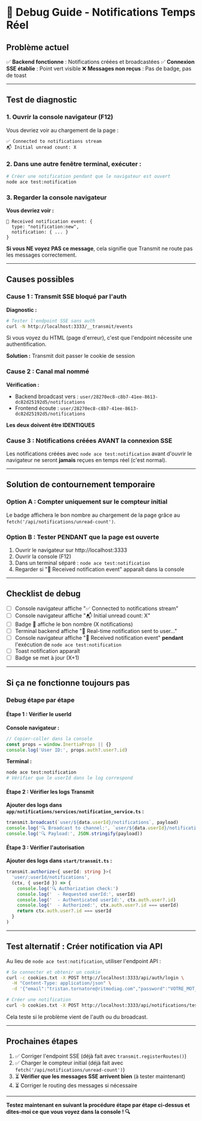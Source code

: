 # 🐛 Debug Guide - Notifications Temps Réel

## Problème actuel

✅ **Backend fonctionne** : Notifications créées et broadcastées
✅ **Connexion SSE établie** : Point vert visible
❌ **Messages non reçus** : Pas de badge, pas de toast

---

## Test de diagnostic

### 1. Ouvrir la console navigateur (F12)

Vous devriez voir au chargement de la page :
```
✅ Connected to notifications stream
📬 Initial unread count: X
```

### 2. Dans une autre fenêtre terminal, exécuter :

```bash
# Créer une notification pendant que le navigateur est ouvert
node ace test:notification
```

### 3. Regarder la console navigateur

**Vous devriez voir :**
```
📨 Received notification event: {
  type: "notification:new",
  notification: { ... }
}
```

**Si vous NE voyez PAS ce message**, cela signifie que Transmit ne route pas les messages correctement.

---

## Causes possibles

### Cause 1 : Transmit SSE bloqué par l'auth

**Diagnostic :**
```bash
# Tester l'endpoint SSE sans auth
curl -N http://localhost:3333/__transmit/events
```

Si vous voyez du HTML (page d'erreur), c'est que l'endpoint nécessite une authentification.

**Solution :** Transmit doit passer le cookie de session

### Cause 2 : Canal mal nommé

**Vérification :**
- Backend broadcast vers : `user/28270ec8-c8b7-41ee-8613-dc82d25192d5/notifications`
- Frontend écoute : `user/28270ec8-c8b7-41ee-8613-dc82d25192d5/notifications`

**Les deux doivent être IDENTIQUES**

### Cause 3 : Notifications créées AVANT la connexion SSE

Les notifications créées avec `node ace test:notification` avant d'ouvrir le navigateur ne seront **jamais** reçues en temps réel (c'est normal).

---

## Solution de contournement temporaire

### Option A : Compter uniquement sur le compteur initial

Le badge affichera le bon nombre au chargement de la page grâce au `fetch('/api/notifications/unread-count')`.

### Option B : Tester PENDANT que la page est ouverte

1. Ouvrir le navigateur sur http://localhost:3333
2. Ouvrir la console (F12)
3. Dans un terminal séparé : `node ace test:notification`
4. Regarder si "📨 Received notification event" apparaît dans la console

---

## Checklist de debug

- [ ] Console navigateur affiche "✅ Connected to notifications stream"
- [ ] Console navigateur affiche "📬 Initial unread count: X"
- [ ] Badge 🔔 affiche le bon nombre (X notifications)
- [ ] Terminal backend affiche "📡 Real-time notification sent to user..."
- [ ] Console navigateur affiche "📨 Received notification event" **pendant** l'exécution de `node ace test:notification`
- [ ] Toast notification apparaît
- [ ] Badge se met à jour (X+1)

---

## Si ça ne fonctionne toujours pas

### Debug étape par étape

#### Étape 1 : Vérifier le userId

**Console navigateur :**
```javascript
// Copier-coller dans la console
const props = window.InertiaProps || {}
console.log('User ID:', props.auth?.user?.id)
```

**Terminal :**
```bash
node ace test:notification
# Vérifier que le userId dans le log correspond
```

#### Étape 2 : Vérifier les logs Transmit

**Ajouter des logs dans `app/notifications/services/notification_service.ts` :**

```typescript
transmit.broadcast(`user/${data.userId}/notifications`, payload)
console.log('🔍 Broadcast to channel:', `user/${data.userId}/notifications`)
console.log('🔍 Payload:', JSON.stringify(payload))
```

#### Étape 3 : Vérifier l'autorisation

**Ajouter des logs dans `start/transmit.ts` :**

```typescript
transmit.authorize<{ userId: string }>(
  'user/:userId/notifications',
  (ctx, { userId }) => {
    console.log('🔍 Authorization check:')
    console.log('  - Requested userId:', userId)
    console.log('  - Authenticated userId:', ctx.auth.user?.id)
    console.log('  - Authorized:', ctx.auth.user?.id === userId)
    return ctx.auth.user?.id === userId
  }
)
```

---

## Test alternatif : Créer notification via API

Au lieu de `node ace test:notification`, utiliser l'endpoint API :

```bash
# Se connecter et obtenir un cookie
curl -c cookies.txt -X POST http://localhost:3333/api/auth/login \
  -H "Content-Type: application/json" \
  -d '{"email":"tristan.tornatore@ritmodiag.com","password":"VOTRE_MOT_DE_PASSE"}'

# Créer une notification
curl -b cookies.txt -X POST http://localhost:3333/api/notifications/test
```

Cela teste si le problème vient de l'auth ou du broadcast.

---

## Prochaines étapes

1. ✅ Corriger l'endpoint SSE (déjà fait avec `transmit.registerRoutes()`)
2. ✅ Charger le compteur initial (déjà fait avec `fetch('/api/notifications/unread-count')`)
3. ⏳ **Vérifier que les messages SSE arrivent bien** (à tester maintenant)
4. ⏳ Corriger le routing des messages si nécessaire

---

**Testez maintenant en suivant la procédure étape par étape ci-dessus et dites-moi ce que vous voyez dans la console ! 🔍**
